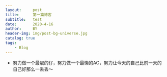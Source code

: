 ```yaml
---
layout:     post
title:      第一篇博客
subtitle:   test
date:       2020-4-16
author:     BY
header-img: img/post-bg-universe.jpg
catalog: true
tags:
    - Blog
---
```


* 努力做一个最靓的仔，努力做一个最懒的AC，努力让今天的自己比前一天的自己好那么一丢丢～